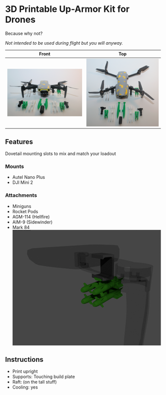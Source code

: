 # 3D Printable Up-Armor Kit for Drones 
Because why not? 

*Not intended to be used during flight but you will anyway.*

| Front | Top |
| --- | --- | 
| ![](./Images/1.jpg) | ![](./Images/2.jpg) |

## Features
Dovetail mounting slots to mix and match your loadout
### Mounts
  * Autel Nano Plus
  * DJI Mini 2 
### Attachments
  * Miniguns
  * Rocket Pods
  * AGM-114 (Hellfire)
  * AIM-9 (Sidewinder)
  * Mark 84
![](./Images/out.gif)

## Instructions 
  * Print upright
  * Supports: Touching build plate
  * Raft: (on the tall stuff)
  * Cooling: yes


